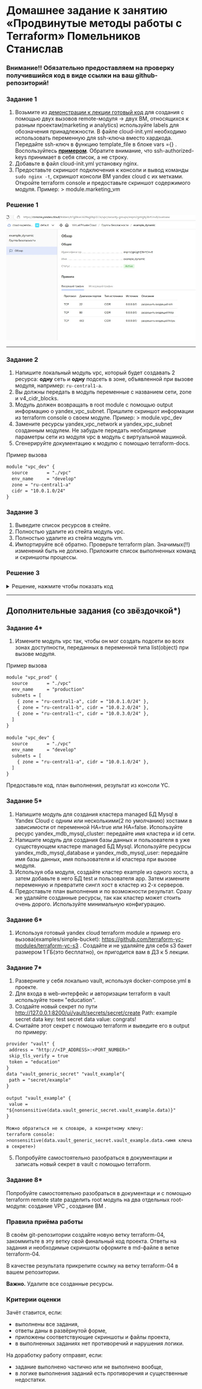 # Домашнее задание к занятию «Продвинутые методы работы с Terraform» Помельников Станислав

### Внимание!! Обязательно предоставляем на проверку получившийся код в виде ссылки на ваш github-репозиторий!

### Задание 1

1. Возьмите из [демонстрации к лекции готовый код](https://github.com/netology-code/ter-homeworks/tree/main/04/demonstration1) для создания с помощью двух вызовов remote-модуля -> двух ВМ, относящихся к разным проектам(marketing и analytics) используйте labels для обозначения принадлежности.  В файле cloud-init.yml необходимо использовать переменную для ssh-ключа вместо хардкода. Передайте ssh-ключ в функцию template_file в блоке vars ={} .
Воспользуйтесь [**примером**](https://grantorchard.com/dynamic-cloudinit-content-with-terraform-file-templates/). Обратите внимание, что ssh-authorized-keys принимает в себя список, а не строку.
3. Добавьте в файл cloud-init.yml установку nginx.
4. Предоставьте скриншот подключения к консоли и вывод команды ```sudo nginx -t```, скриншот консоли ВМ yandex cloud с их метками. Откройте terraform console и предоставьте скриншот содержимого модуля. Пример: > module.marketing_vm

### Решение 1

![virtual](img/16-3-1.jpg)

------


### Задание 2

1. Напишите локальный модуль vpc, который будет создавать 2 ресурса: **одну** сеть и **одну** подсеть в зоне, объявленной при вызове модуля, например: ```ru-central1-a```.
2. Вы должны передать в модуль переменные с названием сети, zone и v4_cidr_blocks.
3. Модуль должен возвращать в root module с помощью output информацию о yandex_vpc_subnet. Пришлите скриншот информации из terraform console о своем модуле. Пример: > module.vpc_dev  
4. Замените ресурсы yandex_vpc_network и yandex_vpc_subnet созданным модулем. Не забудьте передать необходимые параметры сети из модуля vpc в модуль с виртуальной машиной.
5. Сгенерируйте документацию к модулю с помощью terraform-docs.
 
Пример вызова

```
module "vpc_dev" {
  source       = "./vpc"
  env_name     = "develop"
  zone = "ru-central1-a"
  cidr = "10.0.1.0/24"
}
```

### Задание 3
1. Выведите список ресурсов в стейте.
2. Полностью удалите из стейта модуль vpc.
3. Полностью удалите из стейта модуль vm.
4. Импортируйте всё обратно. Проверьте terraform plan. Значимых(!!) изменений быть не должно.
Приложите список выполненных команд и скриншоты процессы.

### Решение 3

<details>
 <summary>Решение, нажмите чтобы показать код</summary>

```
stas@ubuntu-desk:~/cloud-terraform/16_terraform/dz/ter-homeworks/04/src$ terraform state list
data.template_file.cloudinit
module.analytics_vm.data.yandex_compute_image.my_image
module.analytics_vm.yandex_compute_instance.vm[0]
module.marketing_vm.data.yandex_compute_image.my_image
module.marketing_vm.yandex_compute_instance.vm[0]
module.vpc.yandex_vpc_network.network
module.vpc.yandex_vpc_subnet.subnet
stas@ubuntu-desk:~/cloud-terraform/16_terraform/dz/ter-homeworks/04/src$ terraform state rm module.vpc.yandex_vpc_network.network
terraform state rm module.vpc.yandex_vpc_subnet.subnet
Removed module.vpc.yandex_vpc_network.network
Successfully removed 1 resource instance(s).
Removed module.vpc.yandex_vpc_subnet.subnet
Successfully removed 1 resource instance(s).
stas@ubuntu-desk:~/cloud-terraform/16_terraform/dz/ter-homeworks/04/src$ terraform state rm module.analytics_vm.data.yandex_compute_image.my_image
terraform state rm module.analytics_vm.yandex_compute_instance.vm[0]
terraform state rm module.marketing_vm.data.yandex_compute_image.my_image
terraform state rm module.marketing_vm.yandex_compute_instance.vm[0]
Removed module.analytics_vm.data.yandex_compute_image.my_image
Successfully removed 1 resource instance(s).
Removed module.analytics_vm.yandex_compute_instance.vm[0]
Successfully removed 1 resource instance(s).
Removed module.marketing_vm.data.yandex_compute_image.my_image
Successfully removed 1 resource instance(s).
Removed module.marketing_vm.yandex_compute_instance.vm[0]
Successfully removed 1 resource instance(s).
stas@ubuntu-desk:~/cloud-terraform/16_terraform/dz/ter-homeworks/04/src$ terraform state list
data.template_file.cloudinit
stas@ubuntu-desk:~/cloud-terraform/16_terraform/dz/ter-homeworks/04/src$ terraform import module.vpc.yandex_vpc_network.network enp2aot4dol5vsklh202
data.template_file.cloudinit: Reading...
data.template_file.cloudinit: Read complete after 0s [id=398fafd76ee8f170dc4971cf05af7f6e36e830aaee4d53744ae08389a303b30a]
module.vpc.yandex_vpc_network.network: Importing from ID "enp2aot4dol5vsklh202"...
module.analytics_vm.data.yandex_compute_image.my_image: Reading...
module.marketing_vm.data.yandex_compute_image.my_image: Reading...
module.vpc.yandex_vpc_network.network: Import prepared!
  Prepared yandex_vpc_network for import
module.vpc.yandex_vpc_network.network: Refreshing state... [id=enp2aot4dol5vsklh202]
module.analytics_vm.data.yandex_compute_image.my_image: Read complete after 0s [id=fd8h6dko5nd2k10nirmg]
module.marketing_vm.data.yandex_compute_image.my_image: Read complete after 0s [id=fd8h6dko5nd2k10nirmg]

Import successful!

The resources that were imported are shown above. These resources are now in
your Terraform state and will henceforth be managed by Terraform.

stas@ubuntu-desk:~/cloud-terraform/16_terraform/dz/ter-homeworks/04/src$ terraform import module.vpc.yandex_vpc_subnet.subnet e9b373t0ur397stad21p
data.template_file.cloudinit: Reading...
data.template_file.cloudinit: Read complete after 0s [id=398fafd76ee8f170dc4971cf05af7f6e36e830aaee4d53744ae08389a303b30a]
module.marketing_vm.data.yandex_compute_image.my_image: Reading...
module.analytics_vm.data.yandex_compute_image.my_image: Reading...
module.vpc.yandex_vpc_subnet.subnet: Importing from ID "e9b373t0ur397stad21p"...
module.vpc.yandex_vpc_subnet.subnet: Import prepared!
  Prepared yandex_vpc_subnet for import
module.vpc.yandex_vpc_subnet.subnet: Refreshing state... [id=e9b373t0ur397stad21p]
module.analytics_vm.data.yandex_compute_image.my_image: Read complete after 0s [id=fd8h6dko5nd2k10nirmg]
module.marketing_vm.data.yandex_compute_image.my_image: Read complete after 0s [id=fd8h6dko5nd2k10nirmg]

Import successful!

The resources that were imported are shown above. These resources are now in
your Terraform state and will henceforth be managed by Terraform.

stas@ubuntu-desk:~/cloud-terraform/16_terraform/dz/ter-homeworks/04/src$ terraform import module.marketing_vm.yandex_compute_instance.vm[0] fhmiv5rj5f2u7d0asq99
data.template_file.cloudinit: Reading...
data.template_file.cloudinit: Read complete after 0s [id=398fafd76ee8f170dc4971cf05af7f6e36e830aaee4d53744ae08389a303b30a]
module.analytics_vm.data.yandex_compute_image.my_image: Reading...
module.marketing_vm.data.yandex_compute_image.my_image: Reading...
module.marketing_vm.data.yandex_compute_image.my_image: Read complete after 0s [id=fd8h6dko5nd2k10nirmg]
module.marketing_vm.yandex_compute_instance.vm[0]: Importing from ID "fhmiv5rj5f2u7d0asq99"...
module.marketing_vm.yandex_compute_instance.vm[0]: Import prepared!
  Prepared yandex_compute_instance for import
module.marketing_vm.yandex_compute_instance.vm[0]: Refreshing state... [id=fhmiv5rj5f2u7d0asq99]
module.analytics_vm.data.yandex_compute_image.my_image: Read complete after 0s [id=fd8h6dko5nd2k10nirmg]

Import successful!

The resources that were imported are shown above. These resources are now in
your Terraform state and will henceforth be managed by Terraform.

stas@ubuntu-desk:~/cloud-terraform/16_terraform/dz/ter-homeworks/04/src$ terraform import module.analytics_vm.yandex_compute_instance.vm[0] fhmqh4marl5vi6bgora1
data.template_file.cloudinit: Reading...
data.template_file.cloudinit: Read complete after 0s [id=398fafd76ee8f170dc4971cf05af7f6e36e830aaee4d53744ae08389a303b30a]
module.marketing_vm.data.yandex_compute_image.my_image: Reading...
module.analytics_vm.data.yandex_compute_image.my_image: Reading...
module.marketing_vm.data.yandex_compute_image.my_image: Read complete after 0s [id=fd8h6dko5nd2k10nirmg]
module.analytics_vm.data.yandex_compute_image.my_image: Read complete after 0s [id=fd8h6dko5nd2k10nirmg]
module.analytics_vm.yandex_compute_instance.vm[0]: Importing from ID "fhmqh4marl5vi6bgora1"...
module.analytics_vm.yandex_compute_instance.vm[0]: Import prepared!
  Prepared yandex_compute_instance for import
module.analytics_vm.yandex_compute_instance.vm[0]: Refreshing state... [id=fhmqh4marl5vi6bgora1]

Import successful!

The resources that were imported are shown above. These resources are now in
your Terraform state and will henceforth be managed by Terraform.

stas@ubuntu-desk:~/cloud-terraform/16_terraform/dz/ter-homeworks/04/src$ terraform state list
data.template_file.cloudinit
module.analytics_vm.data.yandex_compute_image.my_image
module.analytics_vm.yandex_compute_instance.vm[0]
module.marketing_vm.data.yandex_compute_image.my_image
module.marketing_vm.yandex_compute_instance.vm[0]
module.vpc.yandex_vpc_network.network
module.vpc.yandex_vpc_subnet.subnet
stas@ubuntu-desk:~/cloud-terraform/16_terraform/dz/ter-homeworks/04/src$ terraform plan
data.template_file.cloudinit: Reading...
data.template_file.cloudinit: Read complete after 0s [id=398fafd76ee8f170dc4971cf05af7f6e36e830aaee4d53744ae08389a303b30a]
module.vpc.yandex_vpc_network.network: Refreshing state... [id=enp2aot4dol5vsklh202]
module.analytics_vm.data.yandex_compute_image.my_image: Reading...
module.marketing_vm.data.yandex_compute_image.my_image: Reading...
module.analytics_vm.data.yandex_compute_image.my_image: Read complete after 0s [id=fd8h6dko5nd2k10nirmg]
module.marketing_vm.data.yandex_compute_image.my_image: Read complete after 0s [id=fd8h6dko5nd2k10nirmg]
module.vpc.yandex_vpc_subnet.subnet: Refreshing state... [id=e9b373t0ur397stad21p]
module.analytics_vm.yandex_compute_instance.vm[0]: Refreshing state... [id=fhmqh4marl5vi6bgora1]
module.marketing_vm.yandex_compute_instance.vm[0]: Refreshing state... [id=fhmiv5rj5f2u7d0asq99]

Terraform used the selected providers to generate the following execution plan. Resource actions are indicated with the following symbols:
  ~ update in-place

Terraform will perform the following actions:

  # module.analytics_vm.yandex_compute_instance.vm[0] will be updated in-place
  ~ resource "yandex_compute_instance" "vm" {
      + allow_stopping_for_update = true
        id                        = "fhmqh4marl5vi6bgora1"
        name                      = "stage-web-stage-0"
        # (15 unchanged attributes hidden)

        # (6 unchanged blocks hidden)
    }

  # module.marketing_vm.yandex_compute_instance.vm[0] will be updated in-place
  ~ resource "yandex_compute_instance" "vm" {
      + allow_stopping_for_update = true
        id                        = "fhmiv5rj5f2u7d0asq99"
        name                      = "develop-webs-0"
        # (15 unchanged attributes hidden)

        # (6 unchanged blocks hidden)
    }

Plan: 0 to add, 2 to change, 0 to destroy.

─────────────────────────────────────────────────────────────────────────────────────────────────────────────────────────────────────────────────────────────────────────────────────────────────────────────────────────────────

Note: You didn't use the -out option to save this plan, so Terraform can't guarantee to take exactly these actions if you run "terraform apply" now.
stas@ubuntu-desk:~/cloud-terraform/16_terraform/dz/ter-homeworks/04/src$ 
```

</details>

------

## Дополнительные задания (со звёздочкой*)

### Задание 4*

1. Измените модуль vpc так, чтобы он мог создать подсети во всех зонах доступности, переданных в переменной типа list(object) при вызове модуля.  
  
Пример вызова
```
module "vpc_prod" {
  source       = "./vpc"
  env_name     = "production"
  subnets = [
    { zone = "ru-central1-a", cidr = "10.0.1.0/24" },
    { zone = "ru-central1-b", cidr = "10.0.2.0/24" },
    { zone = "ru-central1-c", cidr = "10.0.3.0/24" },
  ]
}

module "vpc_dev" {
  source       = "./vpc"
  env_name     = "develop"
  subnets = [
    { zone = "ru-central1-a", cidr = "10.0.1.0/24" },
  ]
}
```

Предоставьте код, план выполнения, результат из консоли YC.

### Задание 5*

1. Напишите модуль для создания кластера managed БД Mysql в Yandex Cloud с одним или несколькими(2 по умолчанию) хостами в зависимости от переменной HA=true или HA=false. Используйте ресурс yandex_mdb_mysql_cluster: передайте имя кластера и id сети.
2. Напишите модуль для создания базы данных и пользователя в уже существующем кластере managed БД Mysql. Используйте ресурсы yandex_mdb_mysql_database и yandex_mdb_mysql_user: передайте имя базы данных, имя пользователя и id кластера при вызове модуля.
3. Используя оба модуля, создайте кластер example из одного хоста, а затем добавьте в него БД test и пользователя app. Затем измените переменную и превратите сингл хост в кластер из 2-х серверов.
4. Предоставьте план выполнения и по возможности результат. Сразу же удаляйте созданные ресурсы, так как кластер может стоить очень дорого. Используйте минимальную конфигурацию.

### Задание 6*
1. Используя готовый yandex cloud terraform module и пример его вызова(examples/simple-bucket): https://github.com/terraform-yc-modules/terraform-yc-s3 .
Создайте и не удаляйте для себя s3 бакет размером 1 ГБ(это бесплатно), он пригодится вам в ДЗ к 5 лекции.

### Задание 7*

1. Разверните у себя локально vault, используя docker-compose.yml в проекте.
2. Для входа в web-интерфейс и авторизации terraform в vault используйте токен "education".
3. Создайте новый секрет по пути http://127.0.0.1:8200/ui/vault/secrets/secret/create
Path: example  
secret data key: test 
secret data value: congrats!  
4. Считайте этот секрет с помощью terraform и выведите его в output по примеру:
```
provider "vault" {
 address = "http://<IP_ADDRESS>:<PORT_NUMBER>"
 skip_tls_verify = true
 token = "education"
}
data "vault_generic_secret" "vault_example"{
 path = "secret/example"
}

output "vault_example" {
 value = "${nonsensitive(data.vault_generic_secret.vault_example.data)}"
} 

Можно обратиться не к словарю, а конкретному ключу:
terraform console: >nonsensitive(data.vault_generic_secret.vault_example.data.<имя ключа в секрете>)
```
5. Попробуйте самостоятельно разобраться в документации и записать новый секрет в vault с помощью terraform. 

### Задание 8*
Попробуйте самостоятельно разобраться в документаци и с помощью terraform remote state разделить root модуль на два отдельных root-модуля: создание VPC , создание ВМ . 

### Правила приёма работы

В своём git-репозитории создайте новую ветку terraform-04, закоммитьте в эту ветку свой финальный код проекта. Ответы на задания и необходимые скриншоты оформите в md-файле в ветке terraform-04.

В качестве результата прикрепите ссылку на ветку terraform-04 в вашем репозитории.

**Важно.** Удалите все созданные ресурсы.

### Критерии оценки

Зачёт ставится, если:

* выполнены все задания,
* ответы даны в развёрнутой форме,
* приложены соответствующие скриншоты и файлы проекта,
* в выполненных заданиях нет противоречий и нарушения логики.

На доработку работу отправят, если:

* задание выполнено частично или не выполнено вообще,
* в логике выполнения заданий есть противоречия и существенные недостатки. 




